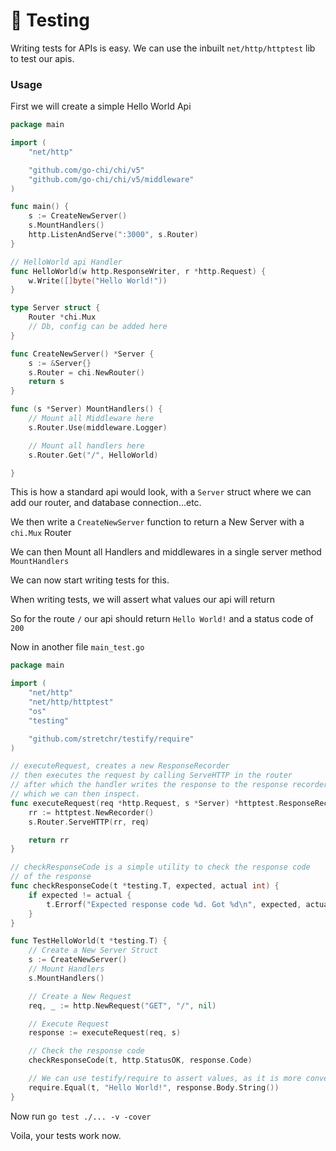 # 🧪 Testing

Writing tests for APIs is easy. We can use the inbuilt `net/http/httptest` lib to test our apis.

### Usage
First we will create a simple Hello World Api
```go
package main

import (
	"net/http"

	"github.com/go-chi/chi/v5"
	"github.com/go-chi/chi/v5/middleware"
)

func main() {
	s := CreateNewServer()
	s.MountHandlers()
	http.ListenAndServe(":3000", s.Router)
}

// HelloWorld api Handler
func HelloWorld(w http.ResponseWriter, r *http.Request) {
	w.Write([]byte("Hello World!"))
}

type Server struct {
	Router *chi.Mux
	// Db, config can be added here
}

func CreateNewServer() *Server {
	s := &Server{}
	s.Router = chi.NewRouter()
	return s
}

func (s *Server) MountHandlers() {
	// Mount all Middleware here
	s.Router.Use(middleware.Logger)

	// Mount all handlers here
	s.Router.Get("/", HelloWorld)

}
```
This is how a standard api would look, with a `Server` struct where we can add our router, and database connection...etc.

We then write a `CreateNewServer` function to return a New Server with a `chi.Mux` Router

We can then Mount all Handlers and middlewares in a single server method `MountHandlers`


We can now start writing tests for this.

When writing tests, we will assert what values our api will return

So for the route `/` our api should return `Hello World!` and a status code of `200`


Now in another file `main_test.go`
```go
package main

import (
	"net/http"
	"net/http/httptest"
	"os"
	"testing"

	"github.com/stretchr/testify/require"
)

// executeRequest, creates a new ResponseRecorder
// then executes the request by calling ServeHTTP in the router
// after which the handler writes the response to the response recorder
// which we can then inspect.
func executeRequest(req *http.Request, s *Server) *httptest.ResponseRecorder {
	rr := httptest.NewRecorder()
	s.Router.ServeHTTP(rr, req)

	return rr
}

// checkResponseCode is a simple utility to check the response code
// of the response
func checkResponseCode(t *testing.T, expected, actual int) {
	if expected != actual {
		t.Errorf("Expected response code %d. Got %d\n", expected, actual)
	}
}

func TestHelloWorld(t *testing.T) {
    // Create a New Server Struct
	s := CreateNewServer()
    // Mount Handlers
	s.MountHandlers()

    // Create a New Request
	req, _ := http.NewRequest("GET", "/", nil)

    // Execute Request
	response := executeRequest(req, s)

    // Check the response code
	checkResponseCode(t, http.StatusOK, response.Code)

    // We can use testify/require to assert values, as it is more convenient
	require.Equal(t, "Hello World!", response.Body.String())
}
```

Now run `go test ./... -v -cover`  <br>

Voila, your tests work now.